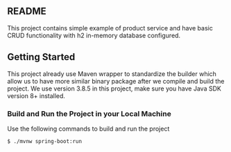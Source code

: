 ## README

This project contains simple example of product service and have basic CRUD functionality with h2 in-memory database configured.

## Getting Started

This project already use Maven wrapper to standardize the builder which allow us to have more similar binary package after we compile and build the project. We use version 3.8.5 in this project, make sure you have Java SDK version 8+ installed.

### Build and Run the Project in your Local Machine

Use the following commands to build and run the project
```
$ ./mvnw spring-boot:run
```


